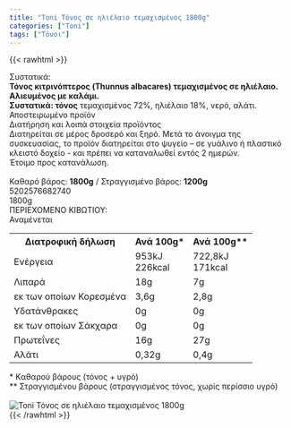 ```yaml
---
title: "Toni Τόνος σε ηλιέλαιο τεμαχισμένος 1800g"
categories: ["Toni"]
tags: ["Τόνοι"]
---
```

{{< rawhtml >}}

<div class="sload721"><div class="product"><div id="sistatika">Συστατικά:</div><div class="alltext"><b>Τόνος κιτρινόπτερος (Thunnus albacares) τεμαχισμένος σε ηλιέλαιο. Αλιευμένος με καλάμι.</b><br><b>Συστατικά: τόνος</b> τεμαχισμένος 72%, ηλιέλαιο 18%, νερό, αλάτι.<br>Αποστειρωμένο προϊόν</div><div id="loipa">Διατήρηση και λοιπά στοιχεία προϊόντος</div><div class="alltext">Διατηρείται σε μέρος δροσερό και ξηρό. Μετά το άνοιγμα της συσκευασίας, το προϊόν διατηρείται στο ψυγείο – σε γυάλινο ή πλαστικό κλειστό δοχείο - και πρέπει να καταναλωθεί εντός 2 ημερών.<br>Έτοιμο προς κατανάλωση.<br><br>Καθαρό βάρος: <b>1800g</b> / Στραγγισμένο βάρος: <b>1200g</b></div><div id="barcode"><div id="barimage1"></div><span id="bartext">5202576682740</span></div><div id="varos"><div id="varosimage1"></div><span id="varostext">1800g</span></div><div id="kivotio">ΠΕΡΙΕΧΟΜΕΝΟ ΚΙΒΩΤΙΟΥ:<br>Αναμένεται</div><div class="tabout"><table id="diatable"><tbody><tr><th>Διατροφική δήλωση</th><th>Ανά 100g*</th><th>Ανά 100g**</th></tr><tr><td class="texr2">Ενέργεια</td><td class="texr">953kJ<br>226kcal</td><td class="texr">722,8kJ<br>171kcal</td></tr><tr><td class="texr2">Λιπαρά</td><td class="texr">18g</td><td class="texr">7g</td></tr><tr><td class="gray">εκ των οποίων Κορεσµένα</td><td class="gray2">3,6g</td><td class="gray2">2,8g</td></tr><tr><td class="texr2">Yδατάνθρακες</td><td class="texr">0g</td><td class="texr">0g</td></tr><tr><td class="gray">εκ των οποίων Σάκχαρα</td><td class="gray2">0g</td><td class="gray2">0g</td></tr><tr><td class="texr2">Πρωτεΐνες</td><td class="texr">16g</td><td class="texr">27g</td></tr><tr><td class="texr2">Αλάτι</td><td class="texr">0,32g</td><td class="texr">0,4g</td></tr></tbody></table></div><div class="alltext">* Kαθαρού βάρους (τόνος + υγρό)<br>** Στραγγισμένου βάρους (στραγγισμένος τόνος, χωρίς περίσσιο υγρό)</div><br><div class="pimg"><img alt="Toni Τόνος σε ηλιέλαιο τεμαχισμένος 1800g" title="Toni Τόνος σε ηλιέλαιο τεμαχισμένος 1800g" src="/media/images/toni-tonos-se-hlielaio-temaxismenos-1800g.jpg"></div></div></div>
{{< /rawhtml >}}


